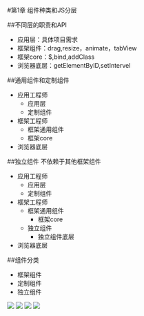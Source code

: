 #第1章 组件种类和JS分层

##不同层的职责和API

 - 应用层：具体项目需求
 - 框架组件：drag,resize，animate，tabView
 - 框架core：$,bind,addClass
 - 浏览器底层：getElementByID,setIntervel

##通用组件和定制组件

 - 应用工程师
	 - 应用层
	 - 定制组件
 - 框架工程师
	 - 框架通用组件
	 - 框架core
 - 浏览器底层

##独立组件
不依赖于其他框架组件

 - 应用工程师
	 - 应用层
	 - 定制组件
 - 框架工程师
	 - 框架通用组件
		 - 框架core
	 - 独立组件
		 - 独立组件底层
 - 浏览器底层

##组件分类

 - 框架组件
 - 定制组件
 - 独立组件

![](http://7xkcnd.com1.z0.glb.clouddn.com/QQ截图20150916172439.png)
![](http://7xkcnd.com1.z0.glb.clouddn.com/QQ截图20150916172505.png)
![](http://7xkcnd.com1.z0.glb.clouddn.com/QQ截图20150916172650.png)
![](http://7xkcnd.com1.z0.glb.clouddn.com/QQ截图20150916172822.png)